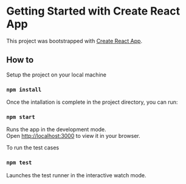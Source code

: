 # Getting Started with Create React App

This project was bootstrapped with [Create React App](https://github.com/facebook/create-react-app).

## How to

Setup the project on your local machine

### `npm install`

Once the intallation is complete in the project directory, you can run:

### `npm start`

Runs the app in the development mode.\
Open [http://localhost:3000](http://localhost:3000) to view it in your browser.

To run the test cases

### `npm test`

Launches the test runner in the interactive watch mode.
